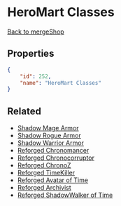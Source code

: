 # HeroMart Classes

<no description available>

[Back to mergeShop](../merge-shops.md)

## Properties

```json
{
    "id": 252,
    "name": "HeroMart Classes"
}
```

## Related

- [Shadow Mage Armor](../items/16023-shadow-mage-armor.md)
- [Shadow Rogue Armor](../items/16022-shadow-rogue-armor.md)
- [Shadow Warrior Armor](../items/16024-shadow-warrior-armor.md)
- [Reforged Chronomancer](../items/20414-reforged-chronomancer.md)
- [Reforged Chronocorruptor](../items/20415-reforged-chronocorruptor.md)
- [Reforged ChronoZ](../items/20523-reforged-chronoz.md)
- [Reforged TimeKiller](../items/20524-reforged-timekiller.md)
- [Reforged Avatar of Time](../items/20675-reforged-avatar-of-time.md)
- [Reforged Archivist](../items/20934-reforged-archivist.md)
- [Reforged ShadowWalker of Time](../items/21085-reforged-shadowwalker-of-time.md)

